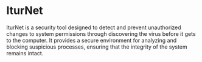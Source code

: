 # IturNet
IturNet is a security tool designed to detect and prevent unauthorized changes to system permissions through discovering the virus before it gets to the computer. It provides a secure environment for analyzing and blocking suspicious processes, ensuring that the integrity of the system remains intact.
